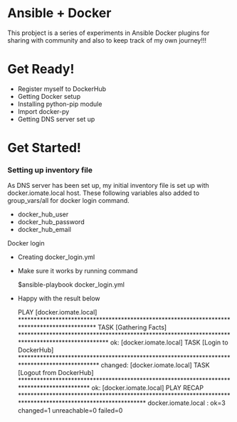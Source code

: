 # Ansible + Docker

This probject is a series of experiments in Ansible Docker plugins for sharing with community and also to keep track of my own journey!!!


# Get Ready!

  - Register myself to DockerHub
  - Getting Docker setup
  - Installing python-pip module
  - Import docker-py
  - Getting DNS server set up

# Get Started!

### Setting up inventory file
As DNS server has been set up, my initial inventory file is set up with docker.iomate.local host.
These following variables also added to group_vars/all for docker login command.

  - docker_hub_user
  - docker_hub_password
  - docker_hub_email
  
Docker login

  - Creating docker_login.yml
  - Make sure it works by running command 
    
    $ansible-playbook docker_login.yml
    
  - Happy with the result below


    PLAY [docker.iomate.local] *********************************************************************************************
    TASK [Gathering Facts] *************************************************************************************************
    ok: [docker.iomate.local]
    TASK [Login to DockerHub] **********************************************************************************************
    changed: [docker.iomate.local]
    TASK [Logout from DockerHub] *******************************************************************************************
    ok: [docker.iomate.local]
    PLAY RECAP *************************************************************************************************************
    docker.iomate.local        : ok=3    changed=1    unreachable=0    failed=0
